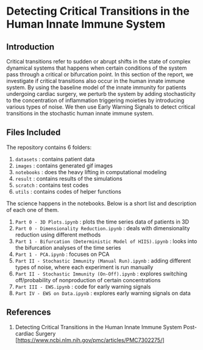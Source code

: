 # Detecting Critical Transitions in the Human Innate Immune System

## Introduction
Critical transitions refer to sudden or abrupt shifts in the state of complex dynamical systems that happens when certain conditions of the system pass through a critical or bifurcation point. In this section of the report, we investigate if critical transitions also occur in the human innate immune system. By using the baseline model of the innate immunity for patients undergoing cardiac surgery, we perturb the system by adding stochasticity to the concentration of inflammation triggering moieties by introducing various types of noise. We then use Early Warning Signals to detect critical transitions in the stochastic human innate immune system. 


## Files Included

The repository contains 6 folders: 
1. `datasets` : contains patient data
2. `images` : contains generated gif images
3. `notebooks` : does the heavy lifting in computational modeling
4. `result` : contains results of the simulations
5. `scratch` : contains test codes
6. `utils` : contains codes of helper functions

The science happens in the notebooks. Below is a short list and description of each one of them.

1. `Part 0 - 3D Plots.ipynb` : plots the time series data of patients in 3D
2. `Part 0 - Dimensionality Reduction.ipynb` : deals with dimensionality reduction using different methods
3. `Part 1 - Bifurcation (Deterministic Model of HIIS).ipynb` : looks into the bifurcation analyses of the time series
4. `Part 1 - PCA.ipynb` : focuses on PCA
5. `Part II - Stochastic Immunity (Manual Run).ipynb` : adding different types of noise, where each experiment is run manually
7. `Part II - Stochastic Immunity (On-Off).ipynb` : explores switching off/probability of nonproduction of certain concentrations
9. `Part III - EWS.ipynb` : code for early warning signals
10. `Part IV - EWS on Data.ipynb` : explores early warning signals on data

## References
1. Detecting Critical Transitions in the Human Innate Immune System Post-cardiac Surgery [https://www.ncbi.nlm.nih.gov/pmc/articles/PMC7302275/]